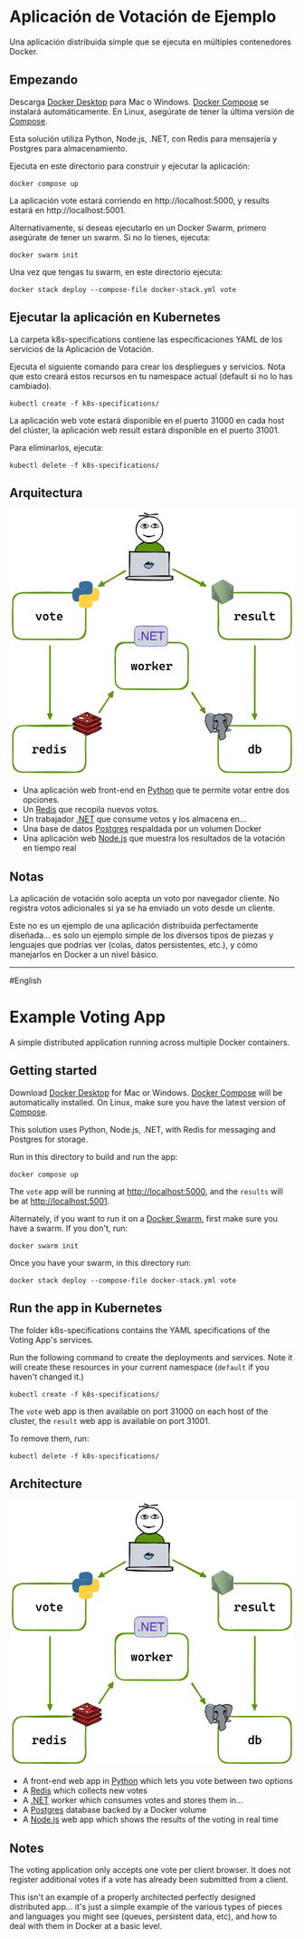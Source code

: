 # Aplicación de Votación de Ejemplo

Una aplicación distribuida simple que se ejecuta en múltiples contenedores Docker.

## Empezando

Descarga [Docker Desktop](https://www.docker.com/products/docker-desktop) para Mac o Windows. [Docker Compose](https://docs.docker.com/compose) se instalará automáticamente. En Linux, asegúrate de tener la última versión de [Compose](https://docs.docker.com/compose/install/).

Esta solución utiliza Python, Node.js, .NET, con Redis para mensajería y Postgres para almacenamiento.

Ejecuta en este directorio para construir y ejecutar la aplicación:

```shell
docker compose up
```

La aplicación vote estará corriendo en http://localhost:5000, y results estará en http://localhost:5001.

Alternativamente, si deseas ejecutarlo en un Docker Swarm, primero asegúrate de tener un swarm. Si no lo tienes, ejecuta:

```shell
docker swarm init
```

Una vez que tengas tu swarm, en este directorio ejecuta:

```shell
docker stack deploy --compose-file docker-stack.yml vote
```

## Ejecutar la aplicación en Kubernetes

La carpeta k8s-specifications contiene las especificaciones YAML de los servicios de la Aplicación de Votación.

Ejecuta el siguiente comando para crear los despliegues y servicios. Nota que esto creará estos recursos en tu namespace actual (default si no lo has cambiado).

```shell
kubectl create -f k8s-specifications/
```

La aplicación web vote estará disponible en el puerto 31000 en cada host del clúster, la aplicación web result estará disponible en el puerto 31001.

Para eliminarlos, ejecuta:

```shell
kubectl delete -f k8s-specifications/
```

## Arquitectura

![Diagrama de arquitectura](architecture.excalidraw.png)

* Una aplicación web front-end en [Python](/vote) que te permite votar entre dos opciones.
* Un [Redis](https://hub.docker.com/_/redis/) que recopila nuevos votos.
* Un trabajador [.NET](/worker/) que consume votos y los almacena en…
* Una base de datos [Postgres](https://hub.docker.com/_/postgres/) respaldada por un volumen Docker
* Una aplicación web [Node.js](/result) que muestra los resultados de la votación en tiempo real

## Notas

La aplicación de votación solo acepta un voto por navegador cliente. No registra votos adicionales si ya se ha enviado un voto desde un cliente.

Este no es un ejemplo de una aplicación distribuida perfectamente diseñada... es solo un ejemplo simple de los diversos tipos de piezas y lenguajes que podrías ver (colas, datos persistentes, etc.), y cómo manejarlos en Docker a un nivel básico.

----------------------------------------------------------

#English
# Example Voting App

A simple distributed application running across multiple Docker containers.

## Getting started

Download [Docker Desktop](https://www.docker.com/products/docker-desktop) for Mac or Windows. [Docker Compose](https://docs.docker.com/compose) will be automatically installed. On Linux, make sure you have the latest version of [Compose](https://docs.docker.com/compose/install/).

This solution uses Python, Node.js, .NET, with Redis for messaging and Postgres for storage.

Run in this directory to build and run the app:

```shell
docker compose up
```

The `vote` app will be running at [http://localhost:5000](http://localhost:5000), and the `results` will be at [http://localhost:5001](http://localhost:5001).

Alternately, if you want to run it on a [Docker Swarm](https://docs.docker.com/engine/swarm/), first make sure you have a swarm. If you don't, run:

```shell
docker swarm init
```

Once you have your swarm, in this directory run:

```shell
docker stack deploy --compose-file docker-stack.yml vote
```

## Run the app in Kubernetes

The folder k8s-specifications contains the YAML specifications of the Voting App's services.

Run the following command to create the deployments and services. Note it will create these resources in your current namespace (`default` if you haven't changed it.)

```shell
kubectl create -f k8s-specifications/
```

The `vote` web app is then available on port 31000 on each host of the cluster, the `result` web app is available on port 31001.

To remove them, run:

```shell
kubectl delete -f k8s-specifications/
```

## Architecture

![Architecture diagram](architecture.excalidraw.png)

* A front-end web app in [Python](/vote) which lets you vote between two options
* A [Redis](https://hub.docker.com/_/redis/) which collects new votes
* A [.NET](/worker/) worker which consumes votes and stores them in…
* A [Postgres](https://hub.docker.com/_/postgres/) database backed by a Docker volume
* A [Node.js](/result) web app which shows the results of the voting in real time

## Notes

The voting application only accepts one vote per client browser. It does not register additional votes if a vote has already been submitted from a client.

This isn't an example of a properly architected perfectly designed distributed app... it's just a simple
example of the various types of pieces and languages you might see (queues, persistent data, etc), and how to
deal with them in Docker at a basic level.

